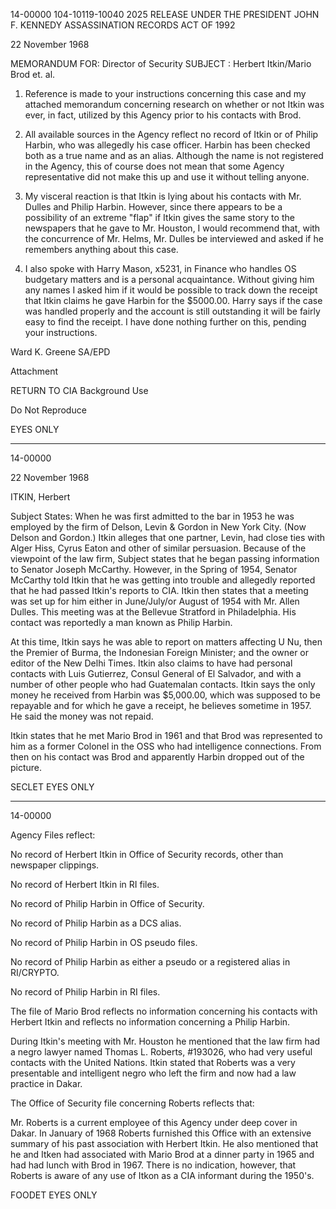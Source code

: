 14-00000
104-10119-10040
2025 RELEASE UNDER THE PRESIDENT JOHN F. KENNEDY ASSASSINATION RECORDS ACT OF 1992

22 November 1968

MEMORANDUM FOR: Director of Security
SUBJECT : Herbert Itkin/Mario Brod et. al.

1. Reference is made to your instructions concerning this
case and my attached memorandum concerning research on whether
or not Itkin was ever, in fact, utilized by this Agency prior to his
contacts with Brod.

2. All available sources in the Agency reflect no record of
Itkin or of Philip Harbin, who was allegedly his case officer. Harbin
has been checked both as a true name and as an alias. Although the
name is not registered in the Agency, this of course does not mean
that some Agency representative did not make this up and use it
without telling anyone.

3. My visceral reaction is that Itkin is lying about his
contacts with Mr. Dulles and Philip Harbin. However, since there
appears to be a possibility of an extreme "flap" if Itkin gives the same
story to the newspapers that he gave to Mr. Houston, I would recommend
that, with the concurrence of Mr. Helms, Mr. Dulles be interviewed and
asked if he remembers anything about this case.

4. I also spoke with Harry Mason, x5231, in Finance who
handles OS budgetary matters and is a personal acquaintance. Without
giving him any names I asked him if it would be possible to track down
the receipt that Itkin claims he gave Harbin for the $5000.00. Harry
says if the case was handled properly and the account is still outstanding
it will be fairly easy to find the receipt. I have done nothing further on
this, pending your instructions.

Ward K. Greene
SA/EPD

Attachment

RETURN TO CIA
Background Use

Do Not Reproduce

EYES ONLY

---

14-00000

22 November 1968

ITKIN, Herbert

Subject States:
When he was first admitted to the bar in 1953
he was employed by the firm of Delson, Levin & Gordon
in New York City. (Now Delson and Gordon.) Itkin
alleges that one partner, Levin, had close ties with
Alger Hiss, Cyrus Eaton and other of similar persuasion.
Because of the viewpoint of the law firm, Subject states
that he began passing information to Senator Joseph
McCarthy. However, in the Spring of 1954, Senator
McCarthy told Itkin that he was getting into trouble and
allegedly reported that he had passed Itkin's reports to
CIA. Itkin then states that a meeting was set up for
him either in June/July/or August of 1954 with Mr. Allen
Dulles. This meeting was at the Bellevue Stratford in
Philadelphia. His contact was reportedly a man known
as Philip Harbin.

At this time, Itkin says he was able to report on
matters affecting U Nu, then the Premier of Burma, the
Indonesian Foreign Minister; and the owner or editor
of the New Delhi Times. Itkin also claims to have had
personal contacts with Luis Gutierrez, Consul General
of El Salvador, and with a number of other people who
had Guatemalan contacts. Itkin says the only money he
received from Harbin was $5,000.00, which was supposed
to be repayable and for which he gave a receipt, he believes
sometime in 1957. He said the money was not repaid.

Itkin states that he met Mario Brod in 1961 and
that Brod was represented to him as a former Colonel
in the OSS who had intelligence connections. From then
on his contact was Brod and apparently Harbin dropped
out of the picture.

SECLET
EYES ONLY

---

14-00000

Agency Files reflect:

No record of Herbert Itkin in Office of Security
records, other than newspaper clippings.

No record of Herbert Itkin in RI files.

No record of Philip Harbin in Office of Security.

No record of Philip Harbin as a DCS alias.

No record of Philip Harbin in OS pseudo files.

No record of Philip Harbin as either a pseudo or
a registered alias in RI/CRYPTO.

No record of Philip Harbin in RI files.

The file of Mario Brod reflects no information concerning his
contacts with Herbert Itkin and reflects no information concerning a
Philip Harbin.

During Itkin's meeting with Mr. Houston he mentioned that the
law firm had a negro lawyer named Thomas L. Roberts, #193026, who
had very useful contacts with the United Nations. Itkin stated that
Roberts was a very presentable and intelligent negro who left the firm
and now had a law practice in Dakar.

The Office of Security file concerning Roberts reflects that:

Mr. Roberts is a current employee of this Agency
under deep cover in Dakar. In January of 1968 Roberts
furnished this Office with an extensive summary of his
past association with Herbert Itkin. He also mentioned
that he and Itken had associated with Mario Brod at a dinner
party in 1965 and had had lunch with Brod in 1967. There is
no indication, however, that Roberts is aware of any use of
Itkon as a CIA informant during the 1950's.

FOODET
EYES ONLY
